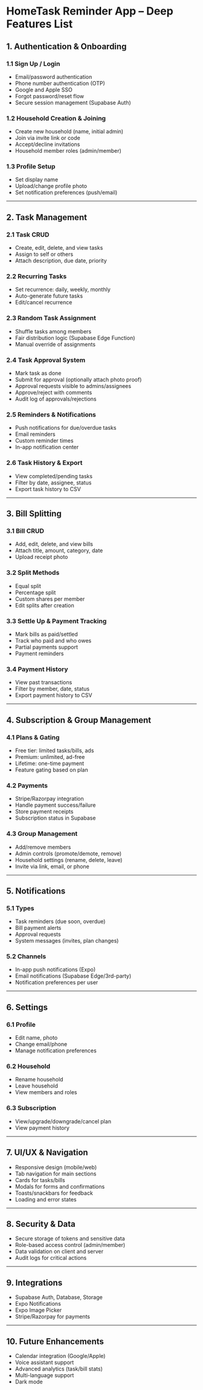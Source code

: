 # HomeTask Reminder App – Deep Features List

## 1. Authentication & Onboarding
### 1.1 Sign Up / Login
- Email/password authentication
- Phone number authentication (OTP)
- Google and Apple SSO
- Forgot password/reset flow
- Secure session management (Supabase Auth)

### 1.2 Household Creation & Joining
- Create new household (name, initial admin)
- Join via invite link or code
- Accept/decline invitations
- Household member roles (admin/member)

### 1.3 Profile Setup
- Set display name
- Upload/change profile photo
- Set notification preferences (push/email)

---

## 2. Task Management
### 2.1 Task CRUD
- Create, edit, delete, and view tasks
- Assign to self or others
- Attach description, due date, priority

### 2.2 Recurring Tasks
- Set recurrence: daily, weekly, monthly
- Auto-generate future tasks
- Edit/cancel recurrence

### 2.3 Random Task Assignment
- Shuffle tasks among members
- Fair distribution logic (Supabase Edge Function)
- Manual override of assignments

### 2.4 Task Approval System
- Mark task as done
- Submit for approval (optionally attach photo proof)
- Approval requests visible to admins/assignees
- Approve/reject with comments
- Audit log of approvals/rejections

### 2.5 Reminders & Notifications
- Push notifications for due/overdue tasks
- Email reminders
- Custom reminder times
- In-app notification center

### 2.6 Task History & Export
- View completed/pending tasks
- Filter by date, assignee, status
- Export task history to CSV

---

## 3. Bill Splitting
### 3.1 Bill CRUD
- Add, edit, delete, and view bills
- Attach title, amount, category, date
- Upload receipt photo

### 3.2 Split Methods
- Equal split
- Percentage split
- Custom shares per member
- Edit splits after creation

### 3.3 Settle Up & Payment Tracking
- Mark bills as paid/settled
- Track who paid and who owes
- Partial payments support
- Payment reminders

### 3.4 Payment History
- View past transactions
- Filter by member, date, status
- Export payment history to CSV

---

## 4. Subscription & Group Management
### 4.1 Plans & Gating
- Free tier: limited tasks/bills, ads
- Premium: unlimited, ad-free
- Lifetime: one-time payment
- Feature gating based on plan

### 4.2 Payments
- Stripe/Razorpay integration
- Handle payment success/failure
- Store payment receipts
- Subscription status in Supabase

### 4.3 Group Management
- Add/remove members
- Admin controls (promote/demote, remove)
- Household settings (rename, delete, leave)
- Invite via link, email, or phone

---

## 5. Notifications
### 5.1 Types
- Task reminders (due soon, overdue)
- Bill payment alerts
- Approval requests
- System messages (invites, plan changes)

### 5.2 Channels
- In-app push notifications (Expo)
- Email notifications (Supabase Edge/3rd-party)
- Notification preferences per user

---

## 6. Settings
### 6.1 Profile
- Edit name, photo
- Change email/phone
- Manage notification preferences

### 6.2 Household
- Rename household
- Leave household
- View members and roles

### 6.3 Subscription
- View/upgrade/downgrade/cancel plan
- View payment history

---

## 7. UI/UX & Navigation
- Responsive design (mobile/web)
- Tab navigation for main sections
- Cards for tasks/bills
- Modals for forms and confirmations
- Toasts/snackbars for feedback
- Loading and error states

---

## 8. Security & Data
- Secure storage of tokens and sensitive data
- Role-based access control (admin/member)
- Data validation on client and server
- Audit logs for critical actions

---

## 9. Integrations
- Supabase Auth, Database, Storage
- Expo Notifications
- Expo Image Picker
- Stripe/Razorpay for payments

---

## 10. Future Enhancements
- Calendar integration (Google/Apple)
- Voice assistant support
- Advanced analytics (task/bill stats)
- Multi-language support
- Dark mode 